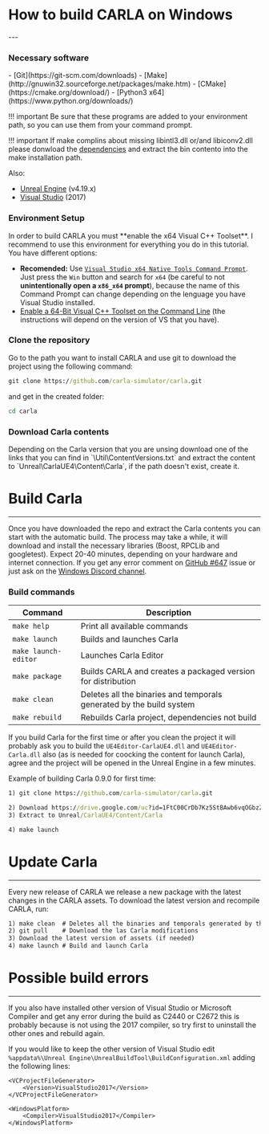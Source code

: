 <h1>How to build CARLA on Windows</h1>
---

<h3>Necessary software</h3>
- [Git](https://git-scm.com/downloads)
- [Make](http://gnuwin32.sourceforge.net/packages/make.htm)
- [CMake](https://cmake.org/download/)
- [Python3 x64](https://www.python.org/downloads/)

!!! important
    Be sure that these programs are added to your environment path, so you can use them from your command prompt.

!!! important
    If make complins about missing libintl3.dll or/and libiconv2.dll please donwload the [dependencies](http://gnuwin32.sourceforge.net/downlinks/make-dep-zip.php) and extract the bin contento into the make installation path.

Also:

- [Unreal Engine](https://www.unrealengine.com/download) (v4.19.x)
- [Visual Studio](https://www.visualstudio.com/downloads/) (2017)

<h3>Environment Setup</h3>
In order to build CARLA you must **enable the x64 Visual C++ Toolset**.
I recommend to use this environment for everything you do in this tutorial.
You have different options:

- **Recomended:** Use [`Visual Studio x64 Native Tools Command Prompt`](https://docs.microsoft.com/en-us/dotnet/framework/tools/developer-command-prompt-for-vs). Just press the `Win` button and search for `x64` (be careful to not **unintentionally open a `x86_x64` prompt**), because the name of this Command Prompt can change depending on the lenguage you have Visual Studio installed.
- [Enable a 64-Bit Visual C++ Toolset on the Command Line](https://msdn.microsoft.com/en-us/library/x4d2c09s.aspx) (the instructions will depend on the version of VS that you have).

<h3>Clone the repository</h3>
Go to the path you want to install CARLA and use git to download the project using the following command:

```cmd
git clone https://github.com/carla-simulator/carla.git
```

and get in the created folder:

```cmd
cd carla
```

<h3>Download Carla contents</h3>
Depending on the Carla version that you are unsing download one of the links that you can find in `\Util\ContentVersions.txt` and extract the content to `Unreal\CarlaUE4\Content\Carla`, if the path doesn't exist, create it.

# Build Carla
---

Once you have downloaded the repo and extract the Carla contents you can start with the automatic build. The process may take a while, it will download and install the necessary libraries (Boost, RPCLib and googletest). Expect 20-40 minutes, depending on your hardware and internet connection. If you get any error comment on [GitHub #647](https://github.com/carla-simulator/carla/issues/647) issue or just ask on the [Windows Discord channel](https://discord.gg/42KJdRj).

<h3>Build commands</h3>

| Command | Description |
| --- | --- |
| `make help` | Print all available commands |
| `make launch`| Builds and launches Carla |
| `make launch-editor` | Launches Carla Editor |
| `make package` | Builds CARLA and creates a packaged version for distribution |
| `make clean` | Deletes all the binaries and temporals generated by the build system |
| `make rebuild` | Rebuilds Carla project, dependencies not build |


If you build Carla for the first time or after you clean the project it will probably ask you to build the `UE4Editor-CarlaUE4.dll` and `UE4Editor-Carla.dll` also (as is needed for coocking the content for launch Carla), agree and the project will be opened in the Unreal Engine in a few minutes.

Example of building Carla 0.9.0 for first time:
```cmd
1) git clone https://github.com/carla-simulator/carla.git

2) Download https://drive.google.com/uc?id=1FtC00CrDb7Kz5StBAwb6vqOGbzZtpROx&export=download
3) Extract to Unreal/CarlaUE4/Content/Carla

4) make launch
```

# Update Carla
---

Every new release of CARLA we release a new package with the latest changes in the CARLA assets. To download the latest version and recompile CARLA, run:

```cmd
1) make clean  # Deletes all the binaries and temporals generated by the build system
2) git pull    # Download the las Carla modifications
3) Download the latest version of assets (if needed)
4) make launch # Build and launch Carla
```

# Possible build errors
---

If you also have installed other version of Visual Studio or Microsoft Compiler and get any error during the build as C2440 or C2672 this is probably because is not using the 2017 compiler, so try first to uninstall the other ones and rebuild again.

If you would like to keep the other version of Visual Studio edit ```%appdata%\Unreal Engine\UnrealBuildTool\BuildConfiguration.xml``` adding the following lines:

```
<VCProjectFileGenerator>
    <Version>VisualStudio2017</Version>
</VCProjectFileGenerator>

<WindowsPlatform>
    <Compiler>VisualStudio2017</Compiler>
</WindowsPlatform>
```
